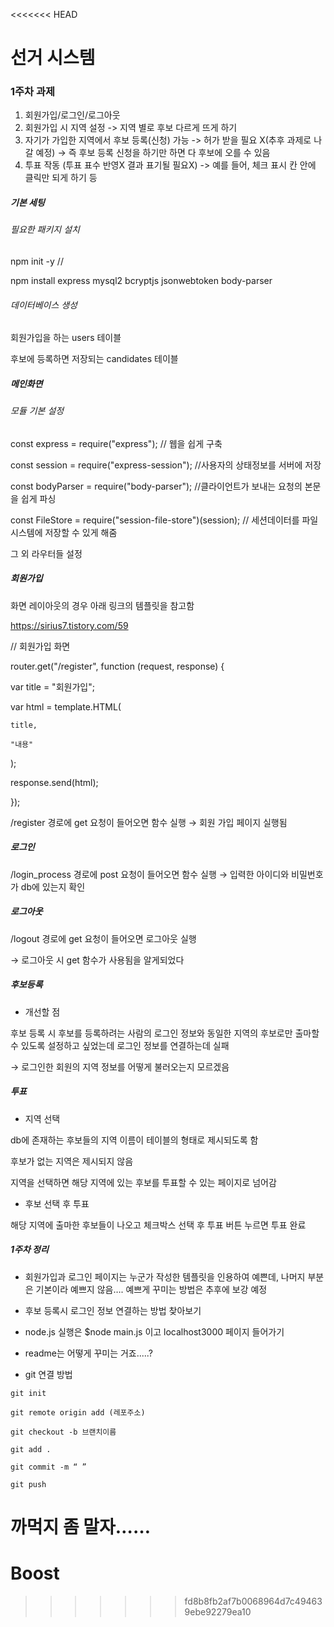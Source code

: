<<<<<<< HEAD
# 선거 시스템

### 1주차 과제

1. 회원가입/로그인/로그아웃
2. 회원가입 시 지역 설정
   -> 지역 별로 후보 다르게 뜨게 하기
3. 자기가 가입한 지역에서 후보 등록(신청) 가능
   -> 허가 받을 필요 X(추후 과제로 나갈 예정)
   -> 즉 후보 등록 신청을 하기만 하면 다 후보에 오를 수 있음
4. 투표 작동 (투표 표수 반영X 결과 표기될 필요X)
   -> 예를 들어, 체크 표시 칸 안에 클릭만 되게 하기 등

##### 기본 세팅

###### 필요한 패키지 설치

npm init -y //

npm install express mysql2 bcryptjs jsonwebtoken body-parser

###### 데이터베이스 생성

회원가입을 하는 users 테이블

후보에 등록하면 저장되는 candidates 테이블

##### 메인화면

###### 모듈 기본 설정

const express = require("express"); // 웹을 쉽게 구축

const session = require("express-session"); //사용자의 상태정보를 서버에 저장

const bodyParser = require("body-parser"); //클라이언트가 보내는 요청의 본문을 쉽게 파싱

const FileStore = require("session-file-store")(session); // 세션데이터를 파일 시스템에 저장할 수 있게 해줌

그 외 라우터들 설정

##### 회원가입

화면 레이아웃의 경우 아래 링크의 템플릿을 참고함

https://sirius7.tistory.com/59

// 회원가입 화면

router.get("/register", function (request, response) {

var title = "회원가입";

var html = template.HTML(

    title,

    "내용"

);

response.send(html);

});

/register 경로에 get 요청이 들어오면 함수 실행 → 회원 가입 페이지 실행됨

##### 로그인

/login_process 경로에 post 요청이 들어오면 함수 실행 → 입력한 아이디와 비밀번호가 db에 있는지 확인

##### 로그아웃

/logout 경로에 get 요청이 들어오면 로그아웃 실행

→ 로그아웃 시 get 함수가 사용됨을 알게되었다

##### 후보등록

- 개선할 점

후보 등록 시 후보를 등록하려는 사람의 로그인 정보와 동일한 지역의 후보로만 출마할 수 있도록 설정하고 싶었는데 로그인 정보를 연결하는데 실패

→ 로그인한 회원의 지역 정보를 어떻게 불러오는지 모르겠음

##### 투표

- 지역 선택

db에 존재하는 후보들의 지역 이름이 테이블의 형태로 제시되도록 함

후보가 없는 지역은 제시되지 않음

지역을 선택하면 해당 지역에 있는 후보를 투표할 수 있는 페이지로 넘어감

- 후보 선택 후 투표

해당 지역에 출마한 후보들이 나오고 체크박스 선택 후 투표 버튼 누르면 투표 완료

##### 1주차 정리

- 회원가입과 로그인 페이지는 누군가 작성한 템플릿을 인용하여 예쁜데, 나머지 부분은 기본이라 예쁘지 않음…. 예쁘게 꾸미는 방법은 추후에 보강 예정

- 후보 등록시 로그인 정보 연결하는 방법 찾아보기

- node.js 실행은 $node main.js 이고 localhost3000 페이지 들어가기

- readme는 어떻게 꾸미는 거죠.....?

- git 연결 방법

`git init`

`git remote origin add (레포주소)`

`git checkout -b 브랜치이름`

`git add .`

`git commit -m “ ”`

`git push`

까먹지 좀 말자……
=======
# Boost
>>>>>>> fd8b8fb2af7b0068964d7c494639ebe92279ea10
